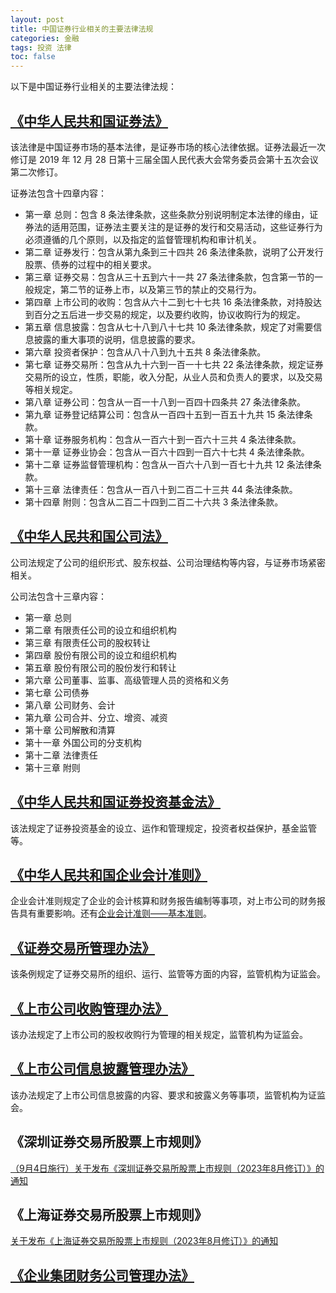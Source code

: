 ```yaml
---
layout: post
title: 中国证券行业相关的主要法律法规
categories: 金融
tags: 投资 法律
toc: false
---
```


以下是中国证券行业相关的主要法律法规：

## [**《中华人民共和国证券法》**](https://www.gov.cn/xinwen/2019-12/29/content_5464866.htm)

该法律是中国证券市场的基本法律，是证券市场的核心法律依据。证券法最近一次修订是 2019 年 12 月 28 日第十三届全国人民代表大会常务委员会第十五次会议第二次修订。

证券法包含十四章内容：

* 第一章 总则：包含 8 条法律条款，这些条款分别说明制定本法律的缘由，证券法的适用范围，证券法主要关注的是证券的发行和交易活动，这些证券行为必须遵循的几个原则，以及指定的监督管理机构和审计机关。
* 第二章 证券发行：包含从第九条到三十四共 26 条法律条款，说明了公开发行股票、债券的过程中的相关要求。
* 第三章 证券交易：包含从三十五到六十一共 27 条法律条款，包含第一节的一般规定，第二节的证券上市，以及第三节的禁止的交易行为。
* 第四章 上市公司的收购：包含从六十二到七十七共 16 条法律条款，对持股达到百分之五后进一步交易的规定，以及要约收购，协议收购行为的规定。
* 第五章 信息披露：包含从七十八到八十七共 10 条法律条款，规定了对需要信息披露的重大事项的说明，信息披露的要求。
* 第六章 投资者保护：包含从八十八到九十五共 8 条法律条款。
* 第七章 证券交易所：包含从九十六到一百一十七共 22 条法律条款，规定证券交易所的设立，性质，职能，收入分配，从业人员和负责人的要求，以及交易等相关规定。
* 第八章 证券公司：包含从一百一十八到一百四十四条共 27 条法律条款。
* 第九章 证券登记结算公司：包含从一百四十五到一百五十九共 15 条法律条款。
* 第十章 证券服务机构：包含从一百六十到一百六十三共 4 条法律条款。
* 第十一章 证券业协会：包含从一百六十四到一百六十七共 4 条法律条款。
* 第十二章 证券监督管理机构：包含从一百六十八到一百七十九共 12 条法律条款。
* 第十三章 法律责任：包含从一百八十到二百二十三共 44 条法律条款。
* 第十四章 附则：包含从二百二十四到二百二十六共 3 条法律条款。

## [《中华人民共和国公司法》](http://www.npc.gov.cn/zgrdw/npc/xinwen/2018-11/05/content_2065671.htm)

公司法规定了公司的组织形式、股东权益、公司治理结构等内容，与证券市场紧密相关。

公司法包含十三章内容：

* 第一章 总则
* 第二章 有限责任公司的设立和组织机构
* 第三章 有限责任公司的股权转让
* 第四章 股份有限公司的设立和组织机构
* 第五章 股份有限公司的股份发行和转让
* 第六章 公司董事、监事、高级管理人员的资格和义务
* 第七章 公司债券
* 第八章 公司财务、会计
* 第九章 公司合并、分立、增资、减资
* 第十章 公司解散和清算
* 第十一章 外国公司的分支机构
* 第十二章 法律责任
* 第十三章 附则

## [《中华人民共和国证券投资基金法》](https://flk.npc.gov.cn/detail2.html?MmM5MDlmZGQ2NzhiZjE3OTAxNjc4YmY3OTU4MDA3OTk)

该法规定了证券投资基金的设立、运作和管理规定，投资者权益保护，基金监管等。

## [《中华人民共和国企业会计准则》](http://kjs.mof.gov.cn/zt/kjzzss/kuaijizhunzeshishi/)

企业会计准则规定了企业的会计核算和财务报告编制等事项，对上市公司的财务报告具有重要影响。还有[企业会计准则——基本准则](https://www.gov.cn/gongbao/content/2007/content_549050.htm?eqid=fe7bd5340000692b00000003646717a1)。

## [《证券交易所管理办法》](http://www.csrc.gov.cn/csrc/c101834/c1496641/content.shtml)

该条例规定了证券交易所的组织、运行、监管等方面的内容，监管机构为证监会。

## [《上市公司收购管理办法》](http://www.csrc.gov.cn/csrc/c106256/c1653983/1653983/files/166-7%E3%80%8A%E4%B8%8A%E5%B8%82%E5%85%AC%E5%8F%B8%E6%94%B6%E8%B4%AD%E7%AE%A1%E7%90%86%E5%8A%9E%E6%B3%95%E3%80%8B.pdf)

该办法规定了上市公司的股权收购行为管理的相关规定，监管机构为证监会。

## [《上市公司信息披露管理办法》](http://www.csrc.gov.cn/csrc/c106256/c1653948/1653948/files/317acd342b4a437596920f576209385f.pdf)

该办法规定了上市公司信息披露的内容、要求和披露义务等事项，监管机构为证监会。

## 《深圳证券交易所股票上市规则》

[（9月4日施行）关于发布《深圳证券交易所股票上市规则（2023年8月修订）》的通知](https://www.szse.cn/lawrules/rule/stock/supervision/mb/t20230804_602477.html)

## 《上海证券交易所股票上市规则》

 [关于发布《上海证券交易所股票上市规则（2023年8月修订）》的通知](http://www.sse.com.cn/lawandrules/sselawsrules/stocks/mainipo/c/c_20230804_5724639.shtml)

## [《企业集团财务公司管理办法》](https://www.gov.cn/zhengce/2022-10/14/content_5725782.htm)